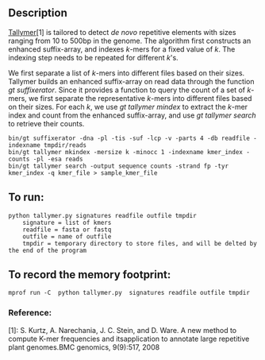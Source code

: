 ## Description
[Tallymer](http://genometools.org/tools/gt_tallymer_occratio.html)[1] is tailored to detect *de novo* repetitive elements with sizes ranging from 10 to 500bp in the genome. The algorithm first constructs an enhanced suffix-array, and indexes *k*-mers for a fixed value of *k*. The indexing step needs to be repeated for different *k*'s.

We first separate a list of *k*-mers into different files based on their sizes. Tallymer builds an enhanced suffix-array on read data through the function *gt suffixerator*. Since it provides a function to query the count of a set of *k*-mers, we first separate the representative *k*-mers into different files based on their sizes. For each *k*, we use *gt tallymer mindex* to extract the *k*-mer index and count from the enhanced suffix-array, and use *gt tallymer search* to retrieve their counts. 

```
bin/gt suffixerator -dna -pl -tis -suf -lcp -v -parts 4 -db readfile -indexname tmpdir/reads
bin/gt tallymer mkindex -mersize k -minocc 1 -indexname kmer_index -counts -pl -esa reads
bin/gt tallymer search -output sequence counts -strand fp -tyr kmer_index -q kmer_file > sample_kmer_file
```

## To run:
```
python tallymer.py signatures readfile outfile tmpdir
	signature = list of kmers
	readfile = fasta or fastq
	outfile = name of outfile
	tmpdir = temporary directory to store files, and will be delted by the end of the program
```

## To record the memory footprint:
```
mprof run -C  python tallymer.py  signatures readfile outfile tmpdir
```

### Reference:
[1]: S.  Kurtz,  A.  Narechania,  J.  C.  Stein,  and  D.  Ware.   A  new  method  to  compute  K-mer  frequencies  and  itsapplication to annotate large repetitive plant genomes.BMC genomics, 9(9):517, 2008
